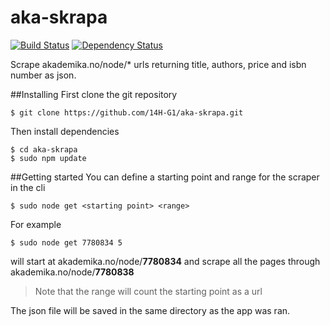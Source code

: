 aka-skrapa
==========
[![Build Status](https://travis-ci.org/14H-G1/aka-skrapa.svg?branch=master)](https://travis-ci.org/14H-G1/aka-skrapa)
[![Dependency Status](https://david-dm.org/14H-G1/aka-skrapa.svg)](https://david-dm.org/14H-G1/aka-skrapa)

Scrape akademika.no/node/* urls returning title, authors, price and isbn number as json.

##Installing
First clone the git repository
```
$ git clone https://github.com/14H-G1/aka-skrapa.git
```
Then install dependencies
```
$ cd aka-skrapa
$ sudo npm update
```

##Getting started
You can define a starting point and range for the scraper in the cli
```
$ sudo node get <starting point> <range>
```
For example
```
$ sudo node get 7780834 5
```
will start at akademika.no/node/**7780834** and scrape all the pages through akademika.no/node/**7780838**
> Note that the range will count the starting point as a url

The json file will be saved in the same directory as the app was ran.
